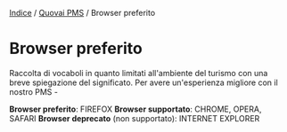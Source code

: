 [Indice](index.md) / [Quovai PMS](quovai-pms-it.md) / Browser preferito

# Browser preferito

Raccolta di vocaboli in quanto limitati all'ambiente del turismo con una breve spiegazione del significato.
Per avere un'esperienza migliore con il nostro PMS -
 
**Browser preferito**: FIREFOX
**Browser supportato**: CHROME, OPERA, SAFARI
**Browser deprecato** (non supportato): INTERNET EXPLORER